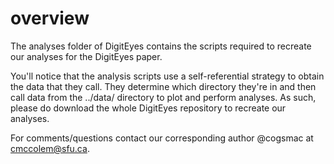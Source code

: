 # overview # 

The analyses folder of DigitEyes contains the scripts required to recreate our analyses for the DigitEyes paper. 

You'll notice that the analysis scripts use a self-referential strategy to obtain the data that they call. They determine which directory they're in and then call data from the ../data/ directory to plot and perform analyses. As such, please do download the whole DigitEyes repository to recreate our analyses. 

For comments/questions contact our corresponding author @cogsmac at cmccolem@sfu.ca. 
